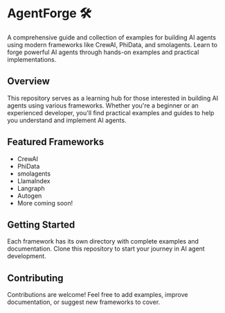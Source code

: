 # AgentForge 🛠️

A comprehensive guide and collection of examples for building AI agents using modern frameworks like CrewAI, PhiData, and smolagents. Learn to forge powerful AI agents through hands-on examples and practical implementations.

## Overview

This repository serves as a learning hub for those interested in building AI agents using various frameworks. Whether you're a beginner or an experienced developer, you'll find practical examples and guides to help you understand and implement AI agents.

## Featured Frameworks

- CrewAI
- PhiData
- smolagents
- LlamaIndex
- Langraph
- Autogen
- More coming soon!

## Getting Started

Each framework has its own directory with complete examples and documentation. Clone this repository to start your journey in AI agent development.

## Contributing

Contributions are welcome! Feel free to add examples, improve documentation, or suggest new frameworks to cover.
